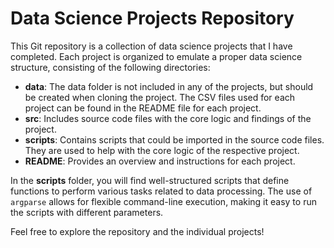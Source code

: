# Data Science Projects Repository

This Git repository is a collection of data science projects that I have completed. Each project is organized to emulate a proper data science structure, consisting of the following directories:

- **data**: The data folder is not included in any of the projects, but should be created when cloning the project. The CSV files used for each project can be found in the README file for each project.
- **src**: Includes source code files with the core logic and findings of the project.
- **scripts**: Contains scripts that could be imported in the source code files. They are used to help with the core logic of the respective project.
- **README**: Provides an overview and instructions for each project.

In the **scripts** folder, you will find well-structured scripts that define functions to perform various tasks related to data processing. The use of `argparse` allows for flexible command-line execution, making it easy to run the scripts with different parameters.

Feel free to explore the repository and the individual projects!


